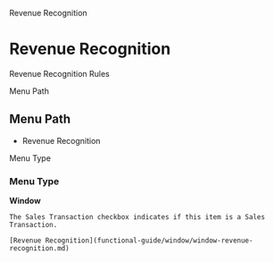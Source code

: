 
Revenue Recognition
# Revenue Recognition


Revenue Recognition Rules

Menu Path
## Menu Path



- Revenue Recognition

Menu Type
### Menu Type

**Window**

```
The Sales Transaction checkbox indicates if this item is a Sales Transaction.
```

```
[Revenue Recognition](functional-guide/window/window-revenue-recognition.md)
```